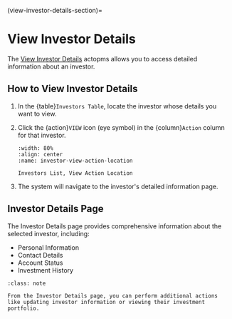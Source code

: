 (view-investor-details-section)=
# View Investor Details

The [View Investor Details](#view-investor-details) actopms allows you to access detailed information about an investor.

## How to View Investor Details

1. In the {table}`Investors Table`, locate the investor whose details you want to view.

2. Click the {action}`VIEW` icon (eye symbol) in the {column}`Action` column for that investor.

   ```{lazyfigure} ../../../_static/solo_app/Universal/InvestorList/investor-list-table-action-column-location.jpg
   :width: 80%
   :align: center
   :name: investor-view-action-location
   
   Investors List, View Action Location
   ```

3. The system will navigate to the investor's detailed information page.

## Investor Details Page

The Investor Details page provides comprehensive information about the selected investor, including:

- Personal Information
- Contact Details
- Account Status
- Investment History

```{admonition} Note
:class: note

From the Investor Details page, you can perform additional actions like updating investor information or viewing their investment portfolio.
```

